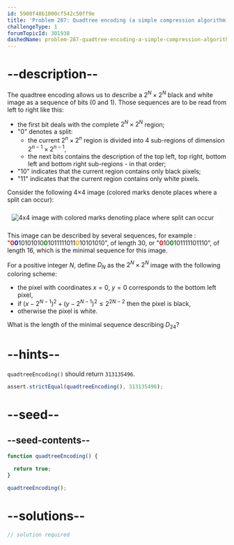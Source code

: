 ```yaml
---
id: 5900f48b1000cf542c50ff9e
title: 'Problem 287: Quadtree encoding (a simple compression algorithm)'
challengeType: 1
forumTopicId: 301938
dashedName: problem-287-quadtree-encoding-a-simple-compression-algorithm
---
```


# --description--

The quadtree encoding allows us to describe a $2^N×2^N$ black and white image as a sequence of bits (0 and 1). Those sequences are to be read from left to right like this:

- the first bit deals with the complete $2^N×2^N$ region;
- "0" denotes a split:
  - the current $2^n×2^n$ region is divided into 4 sub-regions of dimension $2^{n - 1}×2^{n - 1}$,
  - the next bits contains the description of the top left, top right, bottom left and bottom right sub-regions - in that order;
- "10" indicates that the current region contains only black pixels;
- "11" indicates that the current region contains only white pixels.

Consider the following 4×4 image (colored marks denote places where a split can occur):

<img class="img-responsive center-block" alt="4x4 image with colored marks denoting place where split can occur" src="https://cdn.freecodecamp.org/curriculum/project-euler/quadtree-encoding-a-simple-compression-algorithm.gif" style="background-color: white; padding: 10px;" />

This image can be described by several sequences, for example : "<strong><span style="color: red">0</span></strong><strong><span style="color: blue">0</span></strong>10101010<strong><span style="color: green">0</span></strong>1011111011<strong><span style="color: orange">0</span></strong>10101010", of length 30, or "<strong><span style="color: red">0</span></strong>10<strong><span style="color: green">0</span></strong>101111101110", of length 16, which is the minimal sequence for this image.

For a positive integer $N$, define $D_N$ as the $2^N×2^N$ image with the following coloring scheme:

- the pixel with coordinates $x = 0$, $y = 0$ corresponds to the bottom left pixel,
- if ${(x - 2^{N - 1})}^2 + {(y - 2^{N - 1})}^2 ≤ 2^{2N - 2}$ then the pixel is black,
- otherwise the pixel is white.

What is the length of the minimal sequence describing $D_{24}$?

# --hints--

`quadtreeEncoding()` should return `313135496`.

```js
assert.strictEqual(quadtreeEncoding(), 313135496);
```

# --seed--

## --seed-contents--

```js
function quadtreeEncoding() {

  return true;
}

quadtreeEncoding();
```

# --solutions--

```js
// solution required
```
